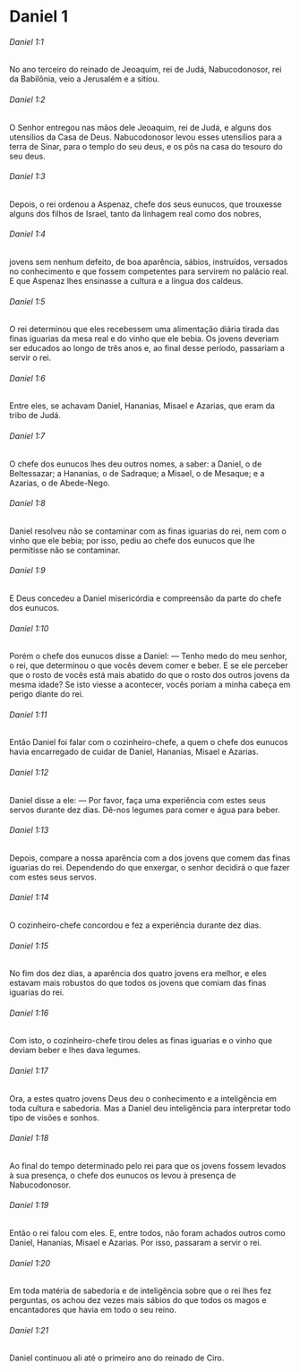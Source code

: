 # Daniel 1

###### Daniel 1:1

No ano terceiro do reinado de Jeoaquim, rei de Judá, Nabucodonosor, rei da Babilônia, veio a Jerusalém e a sitiou.

###### Daniel 1:2

O Senhor entregou nas mãos dele Jeoaquim, rei de Judá, e alguns dos utensílios da Casa de Deus. Nabucodonosor levou esses utensílios para a terra de Sinar, para o templo do seu deus, e os pôs na casa do tesouro do seu deus.

###### Daniel 1:3

Depois, o rei ordenou a Aspenaz, chefe dos seus eunucos, que trouxesse alguns dos filhos de Israel, tanto da linhagem real como dos nobres,

###### Daniel 1:4

jovens sem nenhum defeito, de boa aparência, sábios, instruídos, versados no conhecimento e que fossem competentes para servirem no palácio real. E que Aspenaz lhes ensinasse a cultura e a língua dos caldeus.

###### Daniel 1:5

O rei determinou que eles recebessem uma alimentação diária tirada das finas iguarias da mesa real e do vinho que ele bebia. Os jovens deveriam ser educados ao longo de três anos e, ao final desse período, passariam a servir o rei.

###### Daniel 1:6

Entre eles, se achavam Daniel, Hananias, Misael e Azarias, que eram da tribo de Judá.

###### Daniel 1:7

O chefe dos eunucos lhes deu outros nomes, a saber: a Daniel, o de Beltessazar; a Hananias, o de Sadraque; a Misael, o de Mesaque; e a Azarias, o de Abede-Nego.

###### Daniel 1:8

Daniel resolveu não se contaminar com as finas iguarias do rei, nem com o vinho que ele bebia; por isso, pediu ao chefe dos eunucos que lhe permitisse não se contaminar.

###### Daniel 1:9

E Deus concedeu a Daniel misericórdia e compreensão da parte do chefe dos eunucos.

###### Daniel 1:10

Porém o chefe dos eunucos disse a Daniel: — Tenho medo do meu senhor, o rei, que determinou o que vocês devem comer e beber. E se ele perceber que o rosto de vocês está mais abatido do que o rosto dos outros jovens da mesma idade? Se isto viesse a acontecer, vocês poriam a minha cabeça em perigo diante do rei.

###### Daniel 1:11

Então Daniel foi falar com o cozinheiro-chefe, a quem o chefe dos eunucos havia encarregado de cuidar de Daniel, Hananias, Misael e Azarias.

###### Daniel 1:12

Daniel disse a ele: — Por favor, faça uma experiência com estes seus servos durante dez dias. Dê-nos legumes para comer e água para beber.

###### Daniel 1:13

Depois, compare a nossa aparência com a dos jovens que comem das finas iguarias do rei. Dependendo do que enxergar, o senhor decidirá o que fazer com estes seus servos.

###### Daniel 1:14

O cozinheiro-chefe concordou e fez a experiência durante dez dias.

###### Daniel 1:15

No fim dos dez dias, a aparência dos quatro jovens era melhor, e eles estavam mais robustos do que todos os jovens que comiam das finas iguarias do rei.

###### Daniel 1:16

Com isto, o cozinheiro-chefe tirou deles as finas iguarias e o vinho que deviam beber e lhes dava legumes.

###### Daniel 1:17

Ora, a estes quatro jovens Deus deu o conhecimento e a inteligência em toda cultura e sabedoria. Mas a Daniel deu inteligência para interpretar todo tipo de visões e sonhos.

###### Daniel 1:18

Ao final do tempo determinado pelo rei para que os jovens fossem levados à sua presença, o chefe dos eunucos os levou à presença de Nabucodonosor.

###### Daniel 1:19

Então o rei falou com eles. E, entre todos, não foram achados outros como Daniel, Hananias, Misael e Azarias. Por isso, passaram a servir o rei.

###### Daniel 1:20

Em toda matéria de sabedoria e de inteligência sobre que o rei lhes fez perguntas, os achou dez vezes mais sábios do que todos os magos e encantadores que havia em todo o seu reino.

###### Daniel 1:21

Daniel continuou ali até o primeiro ano do reinado de Ciro.

